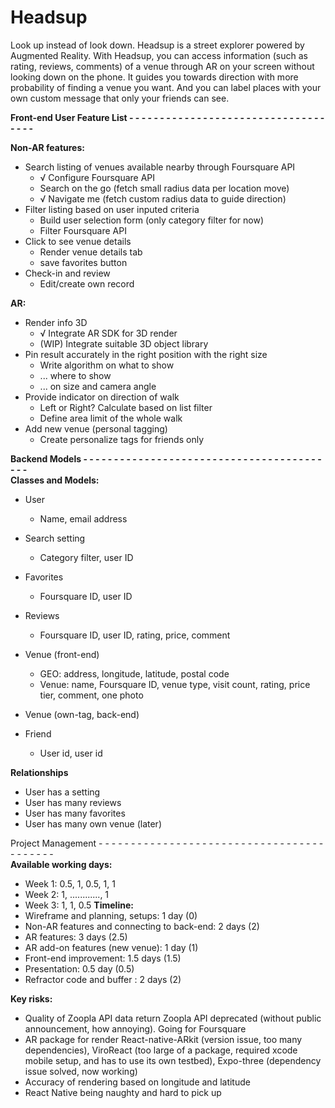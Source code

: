 # Headsup
Look up instead of look down.
Headsup is a street explorer powered by Augmented Reality. With Headsup, you can access information (such as rating, reviews, comments) of a venue through AR on your screen without looking down on the phone. It guides you towards direction with more probability of finding a venue you want. And you can label places with your own custom message that only your friends can see.


**Front-end User Feature List - - - - - - - - - - - - - - - - - - - - - - - - - - - - - - - - - - - -**  

**Non-AR features:**
* Search listing of venues available nearby through Foursquare API
    * √ Configure Foursquare API
    * Search on the go (fetch small radius data per location move)
    * √ Navigate me (fetch custom radius data to guide direction)
* Filter listing based on user inputed criteria
    * Build user selection form (only category filter for now)
    * Filter Foursquare API
* Click to see venue details
    * Render venue details tab
    * save favorites button
* Check-in and review
    * Edit/create own record

**AR:**
* Render info 3D
    * √ Integrate AR SDK for 3D render
    * (WIP) Integrate suitable 3D object library
* Pin result accurately in the right position with the right size
    * Write algorithm on what to show
    * ... where to show
    * ... on size and camera angle
* Provide indicator on direction of walk
    * Left or Right? Calculate based on list filter
    * Define area limit of the whole walk
* Add new venue (personal tagging)
    * Create personalize tags for friends only


**Backend Models - - - - - - - - - - - - - - - - - - - - - - - - - - - - - - - - - - - - - - - - - -**  
**Classes and Models:**
* User
    * Name,  email address
* Search setting
    * Category filter, user ID
* Favorites
    * Foursquare ID, user ID
* Reviews
    * Foursquare ID, user ID, rating, price, comment
* Venue (front-end)
    * GEO: address, longitude, latitude, postal code
    * Venue: name, Foursquare ID, venue type, visit count, rating, price tier, comment, one photo
* Venue (own-tag, back-end)

* Friend
    * User id, user id

**Relationships**
* User has a setting
* User has many reviews
* User has many favorites
* User has many own venue (later)


Project Management  - - - - - - - - - - - - - - - - - - - - - - - - - - - - - - - - - - - - - - - - - -  
**Available working days:**
* Week 1: 0.5, 1, 0.5, 1, 1
* Week 2: 1, ............, 1
* Week 3: 1, 1, 0.5
**Timeline:**
* Wireframe and planning, setups: 1 day (0)
* Non-AR features and connecting to back-end: 2 days (2)
* AR features: 3 days (2.5)
* AR add-on features (new venue): 1 day (1)
* Front-end improvement: 1.5 days (1.5)
* Presentation: 0.5 day (0.5)
* Refractor code and buffer : 2 days (2)

**Key risks:**
* Quality of Zoopla API data return
    Zoopla API deprecated (without public announcement, how annoying). Going for Foursquare
* AR package for render
    React-native-ARkit (version issue, too many dependencies), ViroReact (too large of a package, required xcode mobile setup, and has to use its own testbed), Expo-three (dependency issue solved, now working)
* Accuracy of rendering based on longitude and latitude
* React Native being naughty and hard to pick up
